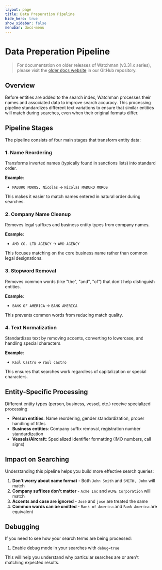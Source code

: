 ```yaml
---
layout: page
title: Data Preperation Pipeline
hide_hero: true
show_sidebar: false
menubar: docs-menu
---
```


# Data Preperation Pipeline

> For documentation on older releases of Watchman (v0.31.x series), please visit the [older docs website](https://github.com/moov-io/watchman/tree/v0.31.3/docs) in our GitHub repository.

## Overview

Before entities are added to the search index, Watchman processes their names and associated data to improve search accuracy. This processing pipeline standardizes different text variations to ensure that similar entities will match during searches, even when their original formats differ.

## Pipeline Stages

The pipeline consists of four main stages that transform entity data:

### 1. Name Reordering

Transforms inverted names (typically found in sanctions lists) into standard order.

**Example**:
- `MADURO MOROS, Nicolas` → `Nicolas MADURO MOROS`

This makes it easier to match names entered in natural order during searches.

### 2. Company Name Cleanup

Removes legal suffixes and business entity types from company names.

**Example**:
- `AMD CO. LTD AGENCY` → `AMD AGENCY`

This focuses matching on the core business name rather than common legal designations.

### 3. Stopword Removal

Removes common words (like "the", "and", "of") that don't help distinguish entities.

**Example**:
- `BANK OF AMERICA` → `BANK AMERICA`

This prevents common words from reducing match quality.

### 4. Text Normalization

Standardizes text by removing accents, converting to lowercase, and handling special characters.

**Example**:
- `Raúl Castro` → `raul castro`

This ensures that searches work regardless of capitalization or special characters.

## Entity-Specific Processing

Different entity types (person, business, vessel, etc.) receive specialized processing:

- **Person entities**: Name reordering, gender standardization, proper handling of titles
- **Business entities**: Company suffix removal, registration number standardization
- **Vessels/Aircraft**: Specialized identifier formatting (IMO numbers, call signs)

## Impact on Searching

Understanding this pipeline helps you build more effective search queries:

1. **Don't worry about name format** - Both `John Smith` and `SMITH, John` will match
2. **Company suffixes don't matter** - `Acme Inc` and `ACME Corporation` will match
3. **Accents and case are ignored** - `José` and `jose` are treated the same
4. **Common words can be omitted** - `Bank of America` and `Bank America` are equivalent

## Debugging

If you need to see how your search terms are being processed:

1. Enable debug mode in your searches with `debug=true`

This will help you understand why particular searches are or aren't matching expected results.
